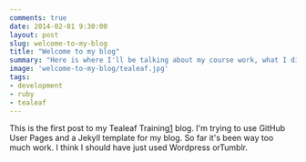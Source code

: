 ```yaml
---
comments: true
date: 2014-02-01 9:30:00
layout: post
slug: welcome-to-my-blog
title: "Welcome to my blog"
summary: "Here is where I'll be talking about my course work, what I discover and what has me stumped. "
image: 'welcome-to-my-blog/tealeaf.jpg'
tags:
- development
- ruby
- tealeaf
---
```

This is the first post to my Tealeaf Training[1] blog.  I'm trying to use GitHub User Pages 
and a Jekyll template for my blog.  So far it's been way too much work. I think I should have 
just used Wordpress orTumblr.

[1]: http://www.gotealeaf.com "Introduction to Ruby and Web Development"
